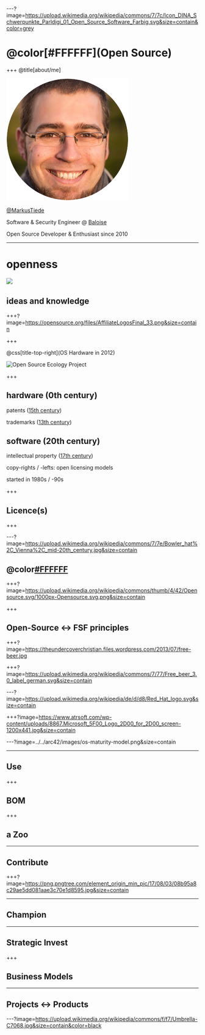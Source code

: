 ---?image=https://upload.wikimedia.org/wikipedia/commons/7/7c/Icon_DINA_Schwerpunkte_Parldigi_01_Open_Source_Software_Farbig.svg&size=contain&color=grey

# @color[#FFFFFF](Open Source)

+++
@title[about/me]

![me](https://github.com/MarkusTiede/about/raw/master/img/me-circle.png)

[@MarkusTiede](https://twitter.com/markustiede)

Software & Security Engineer @ [Baloise](https://www.baloise.com)

Open Source Developer & Enthusiast since 2010

---

# openness

![](https://upload.wikimedia.org/wikipedia/commons/thumb/3/3c/Icon_DINA_Voraussetzungen_Digitale_Nachhaltigkeit_06_Geteiltes_Wissen_Farbig.svg/200px-Icon_DINA_Voraussetzungen_Digitale_Nachhaltigkeit_06_Geteiltes_Wissen_Farbig.svg.png)

## ideas and knowledge

+++?image=https://opensource.org/files/AffiliateLogosFinal_33.png&size=contain

+++

@css[title-top-right](OS Hardware in 2012)

![Open Source Ecology Project](https://player.vimeo.com/video/51764445)

+++

## hardware (0th century)

patents ([15th century](https://en.wikipedia.org/wiki/Patent#History))

trademarks ([13th century](https://en.wikipedia.org/wiki/Trademark#History))

## software (20th century)

intellectual property ([17th century](https://en.wikipedia.org/wiki/Intellectual_property#History))

copy-rights / -lefts: open licensing models

started in 1980s / -90s

+++
## Licence(s)

+++

---?image=https://upload.wikimedia.org/wikipedia/commons/7/7e/Bowler_hat%2C_Vienna%2C_mid-20th_century.jpg&size=contain

## @color[#FFFFFF](an "old hat")

+++?image=https://upload.wikimedia.org/wikipedia/commons/thumb/4/42/Opensource.svg/1000px-Opensource.svg.png&size=contain

+++

## Open-Source <-> FSF principles

+++?image=https://theundercoverchristian.files.wordpress.com/2013/07/free-beer.jpg

+++?image=https://upload.wikimedia.org/wikipedia/commons/7/77/Free_beer_3.0_label_german.svg&size=contain

---?image=https://upload.wikimedia.org/wikipedia/de/d/d8/Red_Hat_logo.svg&size=contain

+++?image=https://www.atrsoft.com/wp-content/uploads/8867.Microsoft_5F00_Logo_2D00_for_2D00_screen-1200x441.jpg&size=contain

---?image=../../arc42/images/os-maturity-model.png&size=contain

---
## Use

+++
## BOM

+++
## a Zoo

---
## Contribute

+++?image=https://png.pngtree.com/element_origin_min_pic/17/08/03/08b95a8c29ae5dd081aae3c70e1d8595.jpg&size=contain

---
## Champion

---
## Strategic Invest

+++
## Business Models

---
## Projects <-> Products

---?image=https://upload.wikimedia.org/wikipedia/commons/f/f7/Umbrella-C7068.jpg&size=contain&color=black
